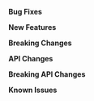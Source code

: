 **Bug Fixes**

**New Features**

**Breaking Changes**

**API Changes**

**Breaking API Changes**

**Known Issues**

